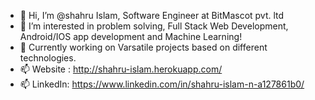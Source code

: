 - 👋 Hi, I’m @shahru Islam, Software Engineer at BitMascot pvt. ltd
- 👀 I’m interested in problem solving, Full Stack Web Development, Android/IOS app development and Machine Learning!
- 🌱 Currently working on Varsatile projects based on different technologies.
- 📫 Website : http://shahru-islam.herokuapp.com/
- 📫 LinkedIn: https://www.linkedin.com/in/shahru-islam-n-a127861b0/ 

<!---
shahru1013/shahru1013 is a ✨ special ✨ repository because its `README.md` (this file) appears on your GitHub profile.
You can click the Preview link to take a look at your changes.
--->
